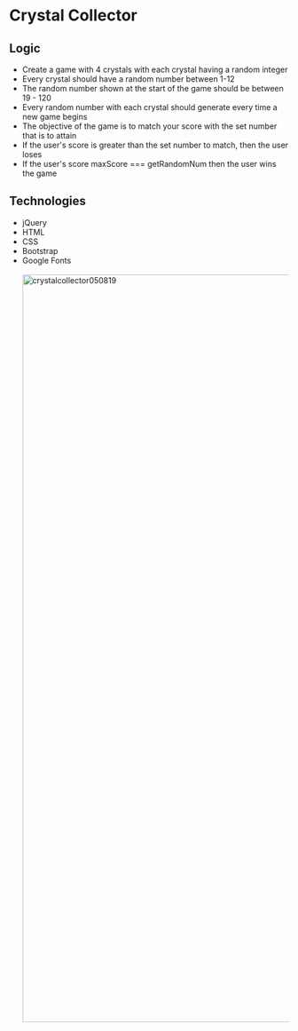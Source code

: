 <h1> Crystal Collector </h1>

<h2> Logic </h2>
<ul>
  <li> Create a game with 4 crystals with each crystal having a random integer </li>
  <li> Every crystal should have a random number between 1-12 </li>
  <li> The random number shown at the start of the game should be between 19 - 120 </li>
  <li> Every random number with each crystal should generate every time a new game begins </li>
  <li> The objective of the game is to match your score with the set number that is to attain </li>
  <li> If the user's score is greater than the set number to match, then the user loses </li>
  <li> If the user's score maxScore === getRandomNum then the user wins the game </li>
 </ul>
 
 <h2> Technologies </h2>
 <ul>
  <li> jQuery </li>
  <li> HTML </li>
  <li> CSS </li>
  <li> Bootstrap </li>
  <li> Google Fonts </li>
  
  <br>

<img width="1347" alt="crystalcollector050819" src="https://user-images.githubusercontent.com/43662571/63059067-42224680-bea3-11e9-8733-8a62f9f12b0a.png">


